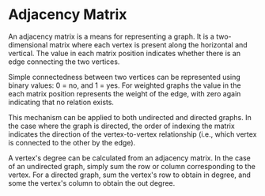 # Adjacency Matrix
An adjacency matrix is a means for representing a graph. It is a two-dimensional matrix where each vertex is present along the horizontal and vertical. The value in each matrix position indicates whether there is an edge connecting the two vertices.

Simple connectedness between two vertices can be represented using binary values: 0 = no, and 1 = yes. For weighted graphs the value in the each matrix position represents the weight of the edge, with zero again indicating that no relation exists.

This mechanism can be applied to both undirected and directed graphs. In the case where the graph is directed, the order of indexing the matrix indicates the direction of the vertex-to-vertex relationship (i.e., which vertex is connected to the other by the edge).

A vertex's degree can be calculated from an adjacency matrix. In the case of an undirected graph, simply sum the row or column corresponding to the vertex. For a directed graph, sum the vertex's row to obtain in degree, and some the vertex's column to obtain the out degree.
